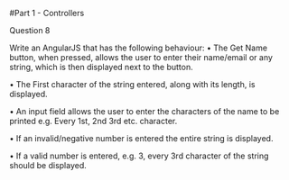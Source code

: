 #Part 1 - Controllers

Question 8

Write an AngularJS that has the following behaviour:
•	The Get Name button, when pressed, allows the user to enter their name/email or any string, which is then displayed next to the button.

•	The First character of the string entered, along with its length, is displayed.

•	An input field allows the user to enter the characters of the name to be printed e.g. Every 1st, 2nd 3rd etc. character.

•	If an invalid/negative number is entered the entire string is displayed.

•	If a valid number is entered, e.g. 3, every 3rd character of the string should be displayed.
